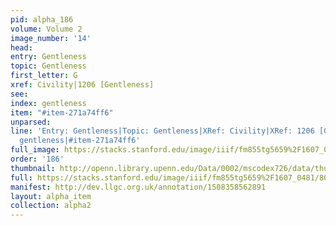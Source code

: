 ```yaml
---
pid: alpha_186
volume: Volume 2
image_number: '14'
head: 
entry: Gentleness
topic: Gentleness
first_letter: G
xref: Civility|1206 [Gentleness]
see: 
index: gentleness
item: "#item-271a74ff6"
unparsed: 
line: 'Entry: Gentleness|Topic: Gentleness|XRef: Civility|XRef: 1206 [Gentleness]|Index:
  gentleness|#item-271a74ff6'
full_image: https://stacks.stanford.edu/image/iiif/fm855tg5659%2F1607_0481/full/full/0/default.jpg
order: '186'
thumbnail: http://openn.library.upenn.edu/Data/0002/mscodex726/data/thumb/1607_0481_thumb.jpg
full: https://stacks.stanford.edu/image/iiif/fm855tg5659%2F1607_0481/802,757,2957,456/full/0/default.jpg
manifest: http://dev.llgc.org.uk/annotation/1508358562891
layout: alpha_item
collection: alpha2
---
```

